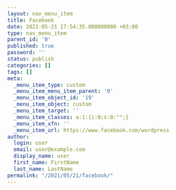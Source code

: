 ```yaml
---
layout: nav_menu_item
title: Facebook
date: 2021-05-21 17:54:35.000000000 +03:00
type: nav_menu_item
parent_id: '0'
published: true
password: ''
status: publish
categories: []
tags: []
meta:
  _menu_item_type: custom
  _menu_item_menu_item_parent: '0'
  _menu_item_object_id: '19'
  _menu_item_object: custom
  _menu_item_target: ''
  _menu_item_classes: a:1:{i:0;s:0:"";}
  _menu_item_xfn: ''
  _menu_item_url: https://www.facebook.com/wordpress
author:
  login: user
  email: user@example.com
  display_name: user
  first_name: FirstName
  last_name: LastName
permalink: "/2021/05/21/facebook/"
---
```

